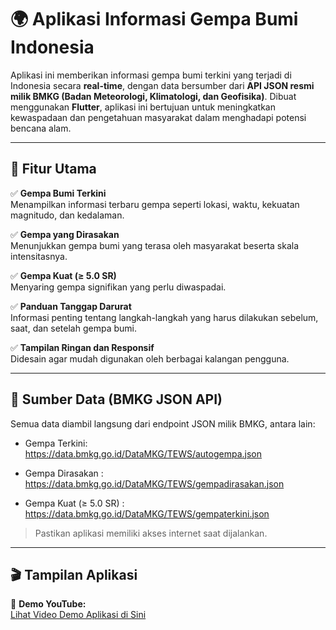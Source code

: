 # 🌍 Aplikasi Informasi Gempa Bumi Indonesia

Aplikasi ini memberikan informasi gempa bumi terkini yang terjadi di Indonesia secara **real-time**, dengan data bersumber dari **API JSON resmi milik BMKG (Badan Meteorologi, Klimatologi, dan Geofisika)**. Dibuat menggunakan **Flutter**, aplikasi ini bertujuan untuk meningkatkan kewaspadaan dan pengetahuan masyarakat dalam menghadapi potensi bencana alam.

---

## 📱 Fitur Utama

✅ **Gempa Bumi Terkini**  
Menampilkan informasi terbaru gempa seperti lokasi, waktu, kekuatan magnitudo, dan kedalaman.

✅ **Gempa yang Dirasakan**  
Menunjukkan gempa bumi yang terasa oleh masyarakat beserta skala intensitasnya.

✅ **Gempa Kuat (≥ 5.0 SR)**  
Menyaring gempa signifikan yang perlu diwaspadai.

✅ **Panduan Tanggap Darurat**  
Informasi penting tentang langkah-langkah yang harus dilakukan sebelum, saat, dan setelah gempa bumi.

✅ **Tampilan Ringan dan Responsif**  
Didesain agar mudah digunakan oleh berbagai kalangan pengguna.

---

## 🔌 Sumber Data (BMKG JSON API)

Semua data diambil langsung dari endpoint JSON milik BMKG, antara lain:

- Gempa Terkini:
  https://data.bmkg.go.id/DataMKG/TEWS/autogempa.json

- Gempa Dirasakan :
  https://data.bmkg.go.id/DataMKG/TEWS/gempadirasakan.json

- Gempa Kuat (≥ 5.0 SR) :
  https://data.bmkg.go.id/DataMKG/TEWS/gempaterkini.json

> Pastikan aplikasi memiliki akses internet saat dijalankan.

---

## 🎬 Tampilan Aplikasi

🎥 **Demo YouTube:**  
[Lihat Video Demo Aplikasi di Sini]([https://www.youtube.com/watch?v=LINK_YOUTUBE_KAMU](https://youtu.be/7taOLaTHZqo))
